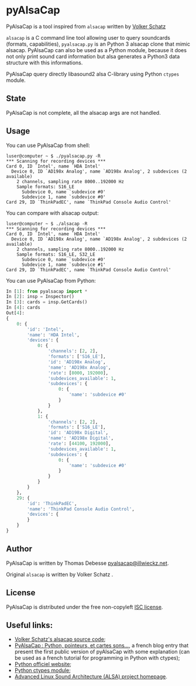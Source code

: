 pyAlsaCap
=========

PyAlsaCap is a tool inspired from `alsacap` written by [Volker Schatz](http://www.volkerschatz.com/profile.html)

`alsacap` is a C command line tool allowing user to query soundcards (formats, capabilities), `pyalsacap.py` is an Python 3 alsacap clone that mimic alsacap.
PyAlsaCap can also be used as a Python module, because it does not only print sound card information but alsa generates a Python3 data structure with this informations.

PyAlsaCap query directly libasound2 alsa C-library using Python `ctypes` module.

State
-----

PyAlsaCap is not complete, all the alsacap args are not handled.

Usage
-----

You can use PyAlsaCap from shell:

```text
luser@computer ~ $ ./pyalsacap.py -R
*** Scanning for recording devices ***
Card 0, ID `Intel', name `HDA Intel'
  Device 0, ID `AD198x Analog', name `AD198x Analog', 2 subdevices (2 available)
    2 channels, sampling rate 8000..192000 Hz
    Sample formats: S16_LE
      Subdevice 0, name `subdevice #0'
      Subdevice 1, name `subdevice #0'
Card 29, ID `ThinkPadEC', name `ThinkPad Console Audio Control'
```

You can compare with alsacap output:

```text
luser@computer ~ $ ./alsacap -R
*** Scanning for recording devices ***
Card 0, ID `Intel', name `HDA Intel'
  Device 0, ID `AD198x Analog', name `AD198x Analog', 2 subdevices (2 available)
    2 channels, sampling rate 8000..192000 Hz
    Sample formats: S16_LE, S32_LE
      Subdevice 0, name `subdevice #0'
      Subdevice 1, name `subdevice #1'
Card 29, ID `ThinkPadEC', name `ThinkPad Console Audio Control'
```

You can use PyAlsaCap from Python:

```python
In [1]: from pyalsacap import *
In [2]: insp = Inspector()
In [3]: cards = insp.GetCards()
In [4]: cards
Out[4]:
{
    0: {
        'id': 'Intel',
        'name': 'HDA Intel',
        'devices': {
            0: {
                'channels': [2, 2],
                'formats': ['S16_LE'],
                'id': 'AD198x Analog',
                'name': 'AD198x Analog',
                'rate': [8000, 192000],
                'subdevices_available': 1,
                'subdevices': {
                    0: {
                        'name': 'subdevice #0'
                    }
                }
            },
            1: {
                'channels': [2, 2],
                'formats': ['S16_LE'],
                'id': 'AD198x Digital',
                'name': 'AD198x Digital',
                'rate': [44100, 192000],
                'subdevices_available': 1,
                'subdevices': {
                    0: {
                        'name': 'subdevice #0'
                    }
                }
            }
        }
    },
    29: {
        'id': 'ThinkPadEC',
        'name': 'ThinkPad Console Audio Control',
        'devices': {
        }
    }
}
```

Author
------

PyAlsaCap is written by Thomas Debesse <pyalsacap@illwieckz.net>.

Original `alsacap` is written by Volker Schatz <alsacap on the volkerschatz.com domain>.

License
-------

PyAlsaCap is distributed under the free non-copyleft [ISC license](COPYING.md).

Useful links:
-------------

* [Volker Schatz's alsacap source code](http://www.volkerschatz.com/noise/alsacap.c);
* [PyAlsaCap : Python, pointeurs, et cartes sons…](http://linuxfr.org/users/illwieckz/journaux/pyalsacap-python-pointeurs-et-cartes-sons), a french blog entry that present the first public version of pyAlsaCap with some explanation (can be used as a french tutorial for programming in Python with ctypes);
* [Python officiel website](https://www.python.org/);
* [Python ctypes module](http://docs.python.org/dev/library/ctypes.html);
* [Advanced Linux Sound Architecture (ALSA) project homepage](http://www.alsa-project.org).

